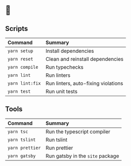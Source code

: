 # :seedling:

## Scripts
Command | Summary
:- | :-
`yarn setup` | Install dependencies
`yarn reset` | Clean and reinstall dependencies
`yarn compile` | Run typechecks
`yarn lint` | Run linters
`yarn lint:fix` | Run linters, auto-fixing violations
`yarn test` | Run unit tests

## Tools
Command | Summary
:- | :-
`yarn tsc` | Run the typescript compiler
`yarn tslint` | Run tslint
`yarn prettier` | Run prettier
`yarn gatsby` | Run gatsby in the `site` package

